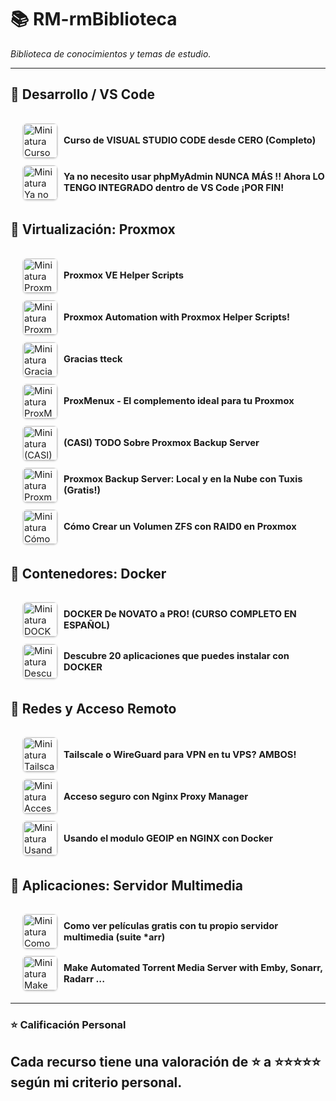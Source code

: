 # 📚 RM-rmBiblioteca
*Biblioteca de conocimientos y temas de estudio.*

---


## 📂 Desarrollo / VS Code
<div style="padding-left:20px;padding-top:10px;">
<details>
  <summary style="font-size:1.05em; padding:6px 0; cursor:pointer; display:flex; align-items:center;">
    <img src="https://i.ytimg.com/vi/TbzrOz8HbFM/mqdefault.jpg" alt="Miniatura Curso de VISUAL STUDIO CODE desde CERO (Completo)" width="55" style="margin-right:10px; border-radius:6px; box-shadow:0 1px 3px rgba(0,0,0,0.25);">
    <span><strong>Curso de VISUAL STUDIO CODE desde CERO (Completo)</strong></span>
  </summary>
  <div style="padding:15px; margin:10px 0 15px 10px; border-left:3px solid #4CAF50; border-radius:8px; box-shadow:0 2px 5px rgba(0,0,0,0.08); overflow:hidden; background-color:#fdfdfd; color:#000;">
    <a href="https://www.youtube.com/watch?v=TbzrOz8HbFM" target="_blank"><img src="https://i.ytimg.com/vi/TbzrOz8HbFM/mqdefault.jpg" alt="Imagen Curso de VISUAL STUDIO CODE desde CERO (Completo)" width="180" style="float:right; margin-left:15px; border-radius:8px; box-shadow:0 2px 6px rgba(0,0,0,0.15);"></a>
    <a href="https://www.youtube.com/@SoyDalto" target="_blank" style="display:block; margin-top:10px; color:#1976d2; text-decoration:none;">Soy Dalto</a>
    <p style="font-style:normal; color:inherit;">* MENU DEL CURSO DE VISUAL STUDIO CODE  
  - 0:00:00 - Introducción  
  - 0:01:22 - Entendiendo VS Code  
  - 0:08:09 - Descarga y configuración  
  - 0:14:12 - Interfaz de VS Code  
  - 0:21:29 - Explorer  
  - 0:33:41 - Search  
  - 0:43:02 - Source Control (git)  
  - 0:51:50 - Run and Debug (debugger)  
  - 1:00:20 - Extensions  
  - 1:11:48 - User Settings  
  - 1:26:34 - Atajos de teclado (shortcuts)  
  - 1:39:01 - Snippets  
  - 1:49:07 - Emmet  
  - 2:07:37 - Pair Programming (copilot)  
  - 2:17:20 - Cierre del curso  </p>
    <p><strong>Calificación:</strong> ★★★★★</p>
    <p style="font-style:normal; color:inherit;">💭 Comentario pendiente.</p>
  </div>
</details>

<details>
  <summary style="font-size:1.05em; padding:6px 0; cursor:pointer; display:flex; align-items:center;">
    <img src="https://i.ytimg.com/vi/SB7_z25DdaY/mqdefault.jpg" alt="Miniatura Ya no necesito usar phpMyAdmin NUNCA MÁS !! Ahora LO TENGO INTEGRADO dentro de VS Code ¡POR FIN!" width="55" style="margin-right:10px; border-radius:6px; box-shadow:0 1px 3px rgba(0,0,0,0.25);">
    <span><strong>Ya no necesito usar phpMyAdmin NUNCA MÁS !! Ahora LO TENGO INTEGRADO dentro de VS Code ¡POR FIN!</strong></span>
  </summary>
  <div style="padding:15px; margin:10px 0 15px 10px; border-left:3px solid #4CAF50; border-radius:8px; box-shadow:0 2px 5px rgba(0,0,0,0.08); overflow:hidden; background-color:#fdfdfd; color:#000;">
    <a href="https://www.youtube.com/watch?v=SB7_z25DdaY" target="_blank"><img src="https://i.ytimg.com/vi/SB7_z25DdaY/mqdefault.jpg" alt="Imagen Ya no necesito usar phpMyAdmin NUNCA MÁS !! Ahora LO TENGO INTEGRADO dentro de VS Code ¡POR FIN!" width="180" style="float:right; margin-left:15px; border-radius:8px; box-shadow:0 2px 6px rgba(0,0,0,0.15);"></a>
    <a href="https://www.youtube.com/@VictorRoblesWEB" target="_blank" style="display:block; margin-top:10px; color:#1976d2; text-decoration:none;">Victor Robles WEB</a>
    <p style="font-style:normal; color:inherit;">Cómo integrar la administración MySQL directamente en VS Code, sin necesidad de usar phpMyAdmin.</p>
    <p><strong>Calificación:</strong> ★★★★★</p>
    <p style="font-style:normal; color:inherit;">💭 Comentario pendiente.</p>
  </div>
</details>

</div>

## 📂 Virtualización: Proxmox
<div style="padding-left:20px;padding-top:10px;">
<details>
  <summary style="font-size:1.05em; padding:6px 0; cursor:pointer; display:flex; align-items:center;">
    <img src="https://i.ytimg.com/vi/gRVSbqXejtk/mqdefault.jpg" alt="Miniatura Proxmox VE Helper Scripts" width="55" style="margin-right:10px; border-radius:6px; box-shadow:0 1px 3px rgba(0,0,0,0.25);">
    <span><strong>Proxmox VE Helper Scripts</strong></span>
  </summary>
  <div style="padding:15px; margin:10px 0 15px 10px; border-left:3px solid #4CAF50; border-radius:8px; box-shadow:0 2px 5px rgba(0,0,0,0.08); overflow:hidden; background-color:#fdfdfd; color:#000;">
    <a href="https://www.youtube.com/watch?v=gRVSbqXejtk" target="_blank"><img src="https://i.ytimg.com/vi/gRVSbqXejtk/mqdefault.jpg" alt="Imagen Proxmox VE Helper Scripts" width="180" style="float:right; margin-left:15px; border-radius:8px; box-shadow:0 2px 6px rgba(0,0,0,0.15);"></a>
    <a href="https://www.youtube.com/@TechnoTim" target="_blank" style="display:block; margin-top:10px; color:#1976d2; text-decoration:none;">Techno Tim</a>
    <p style="font-style:normal; color:inherit;">Introducción a Proxmox VE Helper-Scripts y cómo automatizar tareas y desplegar contenedores con un solo comando.</p>
    <p><strong>Calificación:</strong> ★★★★★</p>
    <p style="font-style:normal; color:inherit;">💭 Comentario pendiente.</p>
  </div>
</details>

<details>
  <summary style="font-size:1.05em; padding:6px 0; cursor:pointer; display:flex; align-items:center;">
    <img src="https://i.ytimg.com/vi/kcpu4z5eSEU/mqdefault.jpg" alt="Miniatura Proxmox Automation with Proxmox Helper Scripts!" width="55" style="margin-right:10px; border-radius:6px; box-shadow:0 1px 3px rgba(0,0,0,0.25);">
    <span><strong>Proxmox Automation with Proxmox Helper Scripts!</strong></span>
  </summary>
  <div style="padding:15px; margin:10px 0 15px 10px; border-left:3px solid #4CAF50; border-radius:8px; box-shadow:0 2px 5px rgba(0,0,0,0.08); overflow:hidden; background-color:#fdfdfd; color:#000;">
    <a href="https://www.youtube.com/watch?v=kcpu4z5eSEU" target="_blank"><img src="https://i.ytimg.com/vi/kcpu4z5eSEU/mqdefault.jpg" alt="Imagen Proxmox Automation with Proxmox Helper Scripts!" width="180" style="float:right; margin-left:15px; border-radius:8px; box-shadow:0 2px 6px rgba(0,0,0,0.15);"></a>
    <a href="https://www.youtube.com/@TechnoTim" target="_blank" style="display:block; margin-top:10px; color:#1976d2; text-decoration:none;">Techno Tim</a>
    <p style="font-style:normal; color:inherit;">Automatiza Proxmox con los Helper-Scripts: ajustes de posinstalación, despliegue de contenedores LXC y servicios comunes.</p>
    <p><strong>Calificación:</strong> ★★★★★</p>
    <p style="font-style:normal; color:inherit;">💭 Comentario pendiente.</p>
  </div>
</details>

<details>
  <summary style="font-size:1.05em; padding:6px 0; cursor:pointer; display:flex; align-items:center;">
    <img src="https://i.ytimg.com/vi/N6T_LnCxL9g/mqdefault.jpg" alt="Miniatura Gracias tteck" width="55" style="margin-right:10px; border-radius:6px; box-shadow:0 1px 3px rgba(0,0,0,0.25);">
    <span><strong>Gracias tteck</strong></span>
  </summary>
  <div style="padding:15px; margin:10px 0 15px 10px; border-left:3px solid #4CAF50; border-radius:8px; box-shadow:0 2px 5px rgba(0,0,0,0.08); overflow:hidden; background-color:#fdfdfd; color:#000;">
    <a href="https://www.youtube.com/watch?v=N6T_LnCxL9g" target="_blank"><img src="https://i.ytimg.com/vi/N6T_LnCxL9g/mqdefault.jpg" alt="Imagen Gracias tteck" width="180" style="float:right; margin-left:15px; border-radius:8px; box-shadow:0 2px 6px rgba(0,0,0,0.15);"></a>
    <a href="https://www.youtube.com/@JonatanCastro" target="_blank" style="display:block; margin-top:10px; color:#1976d2; text-decoration:none;">Jonatan Castro</a>
    <p style="font-style:normal; color:inherit;">Homenaje y agradecimiento a tteck, creador de los Proxmox VE Helper-Scripts, destacando su impacto en la comunidad.</p>
    <p><strong>Calificación:</strong> ★★★★★</p>
    <p style="font-style:normal; color:inherit;">💭 Comentario pendiente.</p>
  </div>
</details>

<details>
  <summary style="font-size:1.05em; padding:6px 0; cursor:pointer; display:flex; align-items:center;">
    <img src="https://i.ytimg.com/vi/WtvcaK5lUZA/mqdefault.jpg" alt="Miniatura ProxMenux - El complemento ideal para tu Proxmox" width="55" style="margin-right:10px; border-radius:6px; box-shadow:0 1px 3px rgba(0,0,0,0.25);">
    <span><strong>ProxMenux - El complemento ideal para tu Proxmox</strong></span>
  </summary>
  <div style="padding:15px; margin:10px 0 15px 10px; border-left:3px solid #4CAF50; border-radius:8px; box-shadow:0 2px 5px rgba(0,0,0,0.08); overflow:hidden; background-color:#fdfdfd; color:#000;">
    <a href="https://www.youtube.com/watch?v=WtvcaK5lUZA" target="_blank"><img src="https://i.ytimg.com/vi/WtvcaK5lUZA/mqdefault.jpg" alt="Imagen ProxMenux - El complemento ideal para tu Proxmox" width="180" style="float:right; margin-left:15px; border-radius:8px; box-shadow:0 2px 6px rgba(0,0,0,0.15);"></a>
    <a href="https://www.youtube.com/@JonatanCastro" target="_blank" style="display:block; margin-top:10px; color:#1976d2; text-decoration:none;">Jonatan Castro</a>
    <p style="font-style:normal; color:inherit;">Presenta ProxMenux: un menú interactivo para administrar Proxmox VE y simplificar tareas de posinstalación y mantenimiento.</p>
    <p><strong>Calificación:</strong> ★★★</p>
    <p style="font-style:normal; color:inherit;">💭 Comentario pendiente.</p>
  </div>
</details>

<details>
  <summary style="font-size:1.05em; padding:6px 0; cursor:pointer; display:flex; align-items:center;">
    <img src="https://i.ytimg.com/vi/sws3iNGKsXs/mqdefault.jpg" alt="Miniatura (CASI) TODO Sobre Proxmox Backup Server" width="55" style="margin-right:10px; border-radius:6px; box-shadow:0 1px 3px rgba(0,0,0,0.25);">
    <span><strong>(CASI) TODO Sobre Proxmox Backup Server</strong></span>
  </summary>
  <div style="padding:15px; margin:10px 0 15px 10px; border-left:3px solid #4CAF50; border-radius:8px; box-shadow:0 2px 5px rgba(0,0,0,0.08); overflow:hidden; background-color:#fdfdfd; color:#000;">
    <a href="https://www.youtube.com/watch?v=sws3iNGKsXs" target="_blank"><img src="https://i.ytimg.com/vi/sws3iNGKsXs/mqdefault.jpg" alt="Imagen (CASI) TODO Sobre Proxmox Backup Server" width="180" style="float:right; margin-left:15px; border-radius:8px; box-shadow:0 2px 6px rgba(0,0,0,0.15);"></a>
    <a href="https://www.youtube.com/@JonatanCastro" target="_blank" style="display:block; margin-top:10px; color:#1976d2; text-decoration:none;">Jonatan Castro</a>
    <p style="font-style:normal; color:inherit;">Guía integral de PBS: instalación y configuración, creación de usuarios, sincronizaciones remotas, restauración y consejos prácticos.</p>
    <p><strong>Calificación:</strong> ★★★★</p>
    <p style="font-style:normal; color:inherit;">💭 Comentario pendiente.</p>
  </div>
</details>

<details>
  <summary style="font-size:1.05em; padding:6px 0; cursor:pointer; display:flex; align-items:center;">
    <img src="https://i.ytimg.com/vi/lYdoCKGyqFc/mqdefault.jpg" alt="Miniatura Proxmox Backup Server: Local y en la Nube con Tuxis (Gratis!)" width="55" style="margin-right:10px; border-radius:6px; box-shadow:0 1px 3px rgba(0,0,0,0.25);">
    <span><strong>Proxmox Backup Server: Local y en la Nube con Tuxis (Gratis!)</strong></span>
  </summary>
  <div style="padding:15px; margin:10px 0 15px 10px; border-left:3px solid #4CAF50; border-radius:8px; box-shadow:0 2px 5px rgba(0,0,0,0.08); overflow:hidden; background-color:#fdfdfd; color:#000;">
    <a href="https://www.youtube.com/watch?v=lYdoCKGyqFc" target="_blank"><img src="https://i.ytimg.com/vi/lYdoCKGyqFc/mqdefault.jpg" alt="Imagen Proxmox Backup Server: Local y en la Nube con Tuxis (Gratis!)" width="180" style="float:right; margin-left:15px; border-radius:8px; box-shadow:0 2px 6px rgba(0,0,0,0.15);"></a>
    <a href="https://www.youtube.com/@JonatanCastro" target="_blank" style="display:block; margin-top:10px; color:#1976d2; text-decoration:none;">Jonatan Castro</a>
    <p style="font-style:normal; color:inherit;">Configura PBS en local y en la nube con almacenamiento remoto de Tuxis (plan gratuito).</p>
    <p><strong>Calificación:</strong> ★★★★</p>
    <p style="font-style:normal; color:inherit;">💭 Comentario pendiente.</p>
  </div>
</details>

<details>
  <summary style="font-size:1.05em; padding:6px 0; cursor:pointer; display:flex; align-items:center;">
    <img src="https://i.ytimg.com/vi/pkwL2iuw9po/mqdefault.jpg" alt="Miniatura Cómo Crear un Volumen ZFS con RAID0 en Proxmox" width="55" style="margin-right:10px; border-radius:6px; box-shadow:0 1px 3px rgba(0,0,0,0.25);">
    <span><strong>Cómo Crear un Volumen ZFS con RAID0 en Proxmox</strong></span>
  </summary>
  <div style="padding:15px; margin:10px 0 15px 10px; border-left:3px solid #4CAF50; border-radius:8px; box-shadow:0 2px 5px rgba(0,0,0,0.08); overflow:hidden; background-color:#fdfdfd; color:#000;">
    <a href="https://www.youtube.com/watch?v=pkwL2iuw9po" target="_blank"><img src="https://i.ytimg.com/vi/pkwL2iuw9po/mqdefault.jpg" alt="Imagen Cómo Crear un Volumen ZFS con RAID0 en Proxmox" width="180" style="float:right; margin-left:15px; border-radius:8px; box-shadow:0 2px 6px rgba(0,0,0,0.15);"></a>
    <a href="https://www.youtube.com/@JonatanCastro" target="_blank" style="display:block; margin-top:10px; color:#1976d2; text-decoration:none;">Jonatan Castro</a>
    <p style="font-style:normal; color:inherit;">Paso a paso para crear un pool ZFS en RAID0, repasando datasets/zvols y consideraciones de rendimiento.</p>
    <p><strong>Calificación:</strong> ★★★★</p>
    <p style="font-style:normal; color:inherit;">💭 Comentario pendiente.</p>
  </div>
</details>

</div>

## 📂 Contenedores: Docker
<div style="padding-left:20px;padding-top:10px;">
<details>
  <summary style="font-size:1.05em; padding:6px 0; cursor:pointer; display:flex; align-items:center;">
    <img src="https://i.ytimg.com/vi/CV_Uf3Dq-EU/mqdefault.jpg" alt="Miniatura DOCKER De NOVATO a PRO! (CURSO COMPLETO EN ESPAÑOL)" width="55" style="margin-right:10px; border-radius:6px; box-shadow:0 1px 3px rgba(0,0,0,0.25);">
    <span><strong>DOCKER De NOVATO a PRO! (CURSO COMPLETO EN ESPAÑOL)</strong></span>
  </summary>
  <div style="padding:15px; margin:10px 0 15px 10px; border-left:3px solid #4CAF50; border-radius:8px; box-shadow:0 2px 5px rgba(0,0,0,0.08); overflow:hidden; background-color:#fdfdfd; color:#000;">
    <a href="https://www.youtube.com/watch?v=CV_Uf3Dq-EU" target="_blank"><img src="https://i.ytimg.com/vi/CV_Uf3Dq-EU/mqdefault.jpg" alt="Imagen DOCKER De NOVATO a PRO! (CURSO COMPLETO EN ESPAÑOL)" width="180" style="float:right; margin-left:15px; border-radius:8px; box-shadow:0 2px 6px rgba(0,0,0,0.15);"></a>
    <a href="https://www.youtube.com/@pablokbs" target="_blank" style="display:block; margin-top:10px; color:#1976d2; text-decoration:none;">Pelado Nerd</a>
    <p style="font-style:normal; color:inherit;">Curso completo: instalación, imágenes y contenedores, volúmenes, redes, Dockerfile y Docker Compose.</p>
    <p><strong>Calificación:</strong> ★★★★★</p>
    <p style="font-style:normal; color:inherit;">💭 Comentario pendiente.</p>
  </div>
</details>

<details>
  <summary style="font-size:1.05em; padding:6px 0; cursor:pointer; display:flex; align-items:center;">
    <img src="https://i.ytimg.com/vi/gqpJ7RE02Ao/mqdefault.jpg" alt="Miniatura Descubre 20 aplicaciones que puedes instalar con DOCKER" width="55" style="margin-right:10px; border-radius:6px; box-shadow:0 1px 3px rgba(0,0,0,0.25);">
    <span><strong>Descubre 20 aplicaciones que puedes instalar con DOCKER</strong></span>
  </summary>
  <div style="padding:15px; margin:10px 0 15px 10px; border-left:3px solid #4CAF50; border-radius:8px; box-shadow:0 2px 5px rgba(0,0,0,0.08); overflow:hidden; background-color:#fdfdfd; color:#000;">
    <a href="https://www.youtube.com/watch?v=gqpJ7RE02Ao" target="_blank"><img src="https://i.ytimg.com/vi/gqpJ7RE02Ao/mqdefault.jpg" alt="Imagen Descubre 20 aplicaciones que puedes instalar con DOCKER" width="180" style="float:right; margin-left:15px; border-radius:8px; box-shadow:0 2px 6px rgba(0,0,0,0.15);"></a>
    <a href="https://www.youtube.com/@DomoticaFacilconJota" target="_blank" style="display:block; margin-top:10px; color:#1976d2; text-decoration:none;">Domótica Fácil con Jota</a>
    <p style="font-style:normal; color:inherit;">Lista de 20 aplicaciones que puedes instalar usando Docker, más allá de la domótica.</p>
    <p><strong>Calificación:</strong> ★★★★</p>
    <p style="font-style:normal; color:inherit;">💭 Comentario pendiente.</p>
  </div>
</details>

</div>

## 📂 Redes y Acceso Remoto
<div style="padding-left:20px;padding-top:10px;">
<details>
  <summary style="font-size:1.05em; padding:6px 0; cursor:pointer; display:flex; align-items:center;">
    <img src="https://i.ytimg.com/vi/cxHwVsgVKRA/mqdefault.jpg" alt="Miniatura Tailscale o WireGuard para VPN en tu VPS? AMBOS!" width="55" style="margin-right:10px; border-radius:6px; box-shadow:0 1px 3px rgba(0,0,0,0.25);">
    <span><strong>Tailscale o WireGuard para VPN en tu VPS? AMBOS!</strong></span>
  </summary>
  <div style="padding:15px; margin:10px 0 15px 10px; border-left:3px solid #4CAF50; border-radius:8px; box-shadow:0 2px 5px rgba(0,0,0,0.08); overflow:hidden; background-color:#fdfdfd; color:#000;">
    <a href="https://www.youtube.com/watch?v=cxHwVsgVKRA" target="_blank"><img src="https://i.ytimg.com/vi/cxHwVsgVKRA/mqdefault.jpg" alt="Imagen Tailscale o WireGuard para VPN en tu VPS? AMBOS!" width="180" style="float:right; margin-left:15px; border-radius:8px; box-shadow:0 2px 6px rgba(0,0,0,0.15);"></a>
    <a href="https://www.youtube.com/@JonatanCastro" target="_blank" style="display:block; margin-top:10px; color:#1976d2; text-decoration:none;">Jonatan Castro</a>
    <p style="font-style:normal; color:inherit;">Comparativa y demo en un VPS: cuándo usar Tailscale o WireGuard y cómo combinarlos en un mismo servidor.</p>
    <p><strong>Calificación:</strong> ★★★★★</p>
    <p style="font-style:normal; color:inherit;">💭 Comentario pendiente.</p>
  </div>
</details>

<details>
  <summary style="font-size:1.05em; padding:6px 0; cursor:pointer; display:flex; align-items:center;">
    <img src="https://i.ytimg.com/vi/0ghEc_R6png/mqdefault.jpg" alt="Miniatura Acceso seguro con Nginx Proxy Manager" width="55" style="margin-right:10px; border-radius:6px; box-shadow:0 1px 3px rgba(0,0,0,0.25);">
    <span><strong>Acceso seguro con Nginx Proxy Manager</strong></span>
  </summary>
  <div style="padding:15px; margin:10px 0 15px 10px; border-left:3px solid #4CAF50; border-radius:8px; box-shadow:0 2px 5px rgba(0,0,0,0.08); overflow:hidden; background-color:#fdfdfd; color:#000;">
    <a href="https://www.youtube.com/watch?v=0ghEc_R6png" target="_blank"><img src="https://i.ytimg.com/vi/0ghEc_R6png/mqdefault.jpg" alt="Imagen Acceso seguro con Nginx Proxy Manager" width="180" style="float:right; margin-left:15px; border-radius:8px; box-shadow:0 2px 6px rgba(0,0,0,0.15);"></a>
    <a href="https://www.youtube.com/@JonatanCastro" target="_blank" style="display:block; margin-top:10px; color:#1976d2; text-decoration:none;">Jonatan Castro</a>
    <p style="font-style:normal; color:inherit;">Explica qué es un reverse proxy y cómo configurar Nginx Proxy Manager con certificados de Let's Encrypt.</p>
    <p><strong>Calificación:</strong> ★★★★★</p>
    <p style="font-style:normal; color:inherit;">💭 Comentario pendiente.</p>
  </div>
</details>

<details>
  <summary style="font-size:1.05em; padding:6px 0; cursor:pointer; display:flex; align-items:center;">
    <img src="https://i.ytimg.com/vi/ZpEfjsJamcU/mqdefault.jpg" alt="Miniatura Usando el modulo GEOIP en NGINX con Docker" width="55" style="margin-right:10px; border-radius:6px; box-shadow:0 1px 3px rgba(0,0,0,0.25);">
    <span><strong>Usando el modulo GEOIP en NGINX con Docker</strong></span>
  </summary>
  <div style="padding:15px; margin:10px 0 15px 10px; border-left:3px solid #4CAF50; border-radius:8px; box-shadow:0 2px 5px rgba(0,0,0,0.08); overflow:hidden; background-color:#fdfdfd; color:#000;">
    <a href="https://www.youtube.com/watch?v=ZpEfjsJamcU" target="_blank"><img src="https://i.ytimg.com/vi/ZpEfjsJamcU/mqdefault.jpg" alt="Imagen Usando el modulo GEOIP en NGINX con Docker" width="180" style="float:right; margin-left:15px; border-radius:8px; box-shadow:0 2px 6px rgba(0,0,0,0.15);"></a>
    <a href="https://www.youtube.com/@pablokbs" target="_blank" style="display:block; margin-top:10px; color:#1976d2; text-decoration:none;">Pelado Nerd</a>
    <p style="font-style:normal; color:inherit;">Uso del módulo GeoIP en Nginx dentro de Docker para redirigir por país a sitios o páginas diferentes.</p>
    <p><strong>Calificación:</strong> ★★★★</p>
    <p style="font-style:normal; color:inherit;">💭 Comentario pendiente.</p>
  </div>
</details>

</div>

## 📂 Aplicaciones: Servidor Multimedia
<div style="padding-left:20px;padding-top:10px;">
<details>
  <summary style="font-size:1.05em; padding:6px 0; cursor:pointer; display:flex; align-items:center;">
    <img src="https://i.ytimg.com/vi/t1RWOydFWy8/mqdefault.jpg" alt="Miniatura Como ver películas gratis con tu propio servidor multimedia (suite *arr)" width="55" style="margin-right:10px; border-radius:6px; box-shadow:0 1px 3px rgba(0,0,0,0.25);">
    <span><strong>Como ver películas gratis con tu propio servidor multimedia (suite *arr)</strong></span>
  </summary>
  <div style="padding:15px; margin:10px 0 15px 10px; border-left:3px solid #4CAF50; border-radius:8px; box-shadow:0 2px 5px rgba(0,0,0,0.08); overflow:hidden; background-color:#fdfdfd; color:#000;">
    <a href="https://www.youtube.com/watch?v=t1RWOydFWy8" target="_blank"><img src="https://i.ytimg.com/vi/t1RWOydFWy8/mqdefault.jpg" alt="Imagen Como ver películas gratis con tu propio servidor multimedia (suite *arr)" width="180" style="float:right; margin-left:15px; border-radius:8px; box-shadow:0 2px 6px rgba(0,0,0,0.15);"></a>
    <a href="https://www.youtube.com/@JonatanCastro" target="_blank" style="display:block; margin-top:10px; color:#1976d2; text-decoration:none;">Jonatan Castro</a>
    <p style="font-style:normal; color:inherit;">Configuración de la suite *Arr (Radarr/Sonarr/Prowlarr) con qBittorrent y un servidor multimedia (Jellyfin o Plex) para automatizar descargas.</p>
    <p><strong>Calificación:</strong> ★★★★★</p>
    <p style="font-style:normal; color:inherit;">💭 Comentario pendiente.</p>
  </div>
</details>

<details>
  <summary style="font-size:1.05em; padding:6px 0; cursor:pointer; display:flex; align-items:center;">
    <img src="https://i.ytimg.com/vi/LD8-Qr3B2-o/mqdefault.jpg" alt="Miniatura Make Automated Torrent Media Server with Emby, Sonarr, Radarr ..." width="55" style="margin-right:10px; border-radius:6px; box-shadow:0 1px 3px rgba(0,0,0,0.25);">
    <span><strong>Make Automated Torrent Media Server with Emby, Sonarr, Radarr ...</strong></span>
  </summary>
  <div style="padding:15px; margin:10px 0 15px 10px; border-left:3px solid #4CAF50; border-radius:8px; box-shadow:0 2px 5px rgba(0,0,0,0.08); overflow:hidden; background-color:#fdfdfd; color:#000;">
    <a href="https://www.youtube.com/watch?v=LD8-Qr3B2-o" target="_blank"><img src="https://i.ytimg.com/vi/LD8-Qr3B2-o/mqdefault.jpg" alt="Imagen Make Automated Torrent Media Server with Emby, Sonarr, Radarr ..." width="180" style="float:right; margin-left:15px; border-radius:8px; box-shadow:0 2px 6px rgba(0,0,0,0.15);"></a>
    <a href="https://www.youtube.com/@TomSparkReviews" target="_blank" style="display:block; margin-top:10px; color:#1976d2; text-decoration:none;">Tom Spark's Reviews</a>
    <p style="font-style:normal; color:inherit;">Guía para montar un servidor multimedia automatizado usando Emby, Sonarr, Radarr, Prowlarr y qBittorrent en Windows.</p>
    <p><strong>Calificación:</strong> ★★</p>
    <p style="font-style:normal; color:inherit;">💭 Solo le dejo 2 estrellas porque no me gustó que casi todo es de pago y para Windows.</p>
  </div>
</details>

</div>

---
### ⭐ Calificación Personal
Cada recurso tiene una valoración de ⭐ a ⭐⭐⭐⭐⭐ según mi criterio personal.
---

